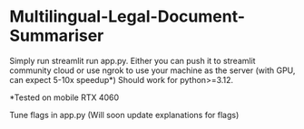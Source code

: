 # Multilingual-Legal-Document-Summariser

Simply run streamlit run app.py. Either you can push it to streamlit community cloud or use ngrok to use your machine as the server (with GPU, can expect 5-10x speedup*)
Should work for python>=3.12.

*Tested on mobile RTX 4060

Tune flags in app.py (Will soon update explanations for flags)
